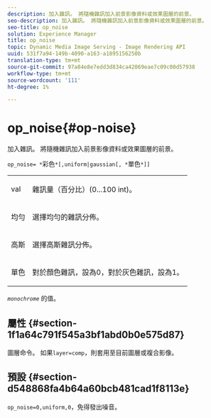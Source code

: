 ```yaml
---
description: 加入雜訊。 將隨機雜訊加入前景影像資料或效果圖層的前景。
seo-description: 加入雜訊。 將隨機雜訊加入前景影像資料或效果圖層的前景。
seo-title: op_noise
solution: Experience Manager
title: op_noise
topic: Dynamic Media Image Serving - Image Rendering API
uuid: 531f7a94-149b-4090-a163-a1895156250b
translation-type: tm+mt
source-git-commit: 97a84e8e7edd3d834ca42069eae7c09c00d57938
workflow-type: tm+mt
source-wordcount: '111'
ht-degree: 1%

---
```



# op_noise{#op-noise}

加入雜訊。 將隨機雜訊加入前景影像資料或效果圖層的前景。

`op_noise= *`彩色`*[,uniform|gaussian[, *`單色`*]]`

<table id="table_40675464E5824D52BF392ECCE2DDC03C"> 
 <tbody> 
  <tr> 
   <td colname="col1"> <p><span class="codeph"> val</span> </p> </td> 
   <td colname="col2"> <p>雜訊量（百分比）(0...100 int)。 </p> </td> 
  </tr> 
  <tr> 
   <td colname="col1"> <p><span class="codeph"> 均勻</span> </p> </td> 
   <td colname="col2"> <p>選擇均勻的雜訊分佈。 </p> </td> 
  </tr> 
  <tr> 
   <td colname="col1"> <p><span class="codeph"> 高斯</span> </p> </td> 
   <td colname="col2"> <p>選擇高斯雜訊分佈。 </p> </td> 
  </tr> 
  <tr> 
   <td colname="col1"> <p><span class="varname"> 單色</span> </p> </td> 
   <td colname="col2"> <p>對於顏色雜訊，設為0，對於灰色雜訊，設為1。 </p> </td> 
  </tr> 
 </tbody> 
</table>

*`monochrome`* 的值。

## 屬性 {#section-1f1a64c791f545a3bf1abd0b0e575d87}

圖層命令。 如果`layer=comp`，則套用至目前圖層或複合影像。

## 預設 {#section-d548868fa4b64a60bcb481cad1f8113e}

`op_noise=0,uniform,0`，免得發出噪音。
